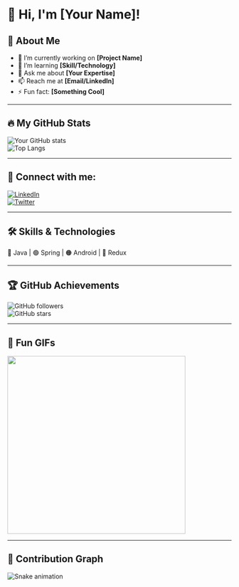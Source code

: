 # 👋 Hi, I'm [Your Name]!

## 🚀 About Me
- 🔭 I’m currently working on **[Project Name]**
- 🌱 I’m learning **[Skill/Technology]**
- 💬 Ask me about **[Your Expertise]**
- 📫 Reach me at **[Email/LinkedIn]**
- ⚡ Fun fact: **[Something Cool]**

---

## 🔥 My GitHub Stats  
![Your GitHub stats](https://github-readme-stats.vercel.app/api?username=YourUsername&show_icons=true&theme=radical)  
![Top Langs](https://github-readme-stats.vercel.app/api/top-langs/?username=YourUsername&layout=compact)

---

## 📲 Connect with me:
[![LinkedIn](https://img.shields.io/badge/LinkedIn-0077B5?style=for-the-badge&logo=linkedin&logoColor=white)](https://linkedin.com/in/YourProfile)  
[![Twitter](https://img.shields.io/badge/Twitter-1DA1F2?style=for-the-badge&logo=twitter&logoColor=white)](https://twitter.com/YourProfile)  

---

## 🛠️ Skills & Technologies
🔵 Java | 🟢 Spring | 🟠 Android | 🔴 Redux  

---

## 🏆 GitHub Achievements
![GitHub followers](https://img.shields.io/github/followers/YourUsername?style=social)  
![GitHub stars](https://img.shields.io/github/stars/YourUsername?style=social)

---

## 🎉 Fun GIFs
<img src="https://media.giphy.com/media/xT9IgG50Fb7Mi0prBC/giphy.gif" width="400">

---

## 🐍 Contribution Graph
![Snake animation](https://github.com/YourUsername/YourUsername/blob/output/github-contribution-grid-snake.svg)

